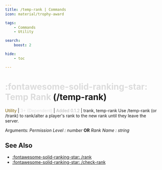 ```yaml
---
title: /temp-rank | Commands
icon: material/trophy-award

tags:
    - Commands
    - Utility

search:
    boost: 2

hide:
    - toc

---
```

# <p style="color: rgb(220,220,220); display: inline;">:fontawesome-solid-ranking-star: Temp Rank</p> (/temp-rank)
<div style="display:inline;">
<p style="color: #7F5F02; display: inline;">Utility</p> | <p style="color: rgb(220,220,220); display: inline;">3+ (Dependent)</p> | <p style="color: rgb(180,180,180); display: inline;"> Added 0.1.2</p> | trank, temp-rank
</div>
Use /temp-rank (or /trank) to rank/alter a player's rank to the new rank until they leave the server.

Arguments: _Permission Level : number_ **OR** _Rank Name : string_

## See Also
* [:fontawesome-solid-ranking-star: /rank](/Commands/specifics/rank/)
* [:fontawesome-solid-ranking-star: /check-rank](/Commands/specifics/checkrank/)